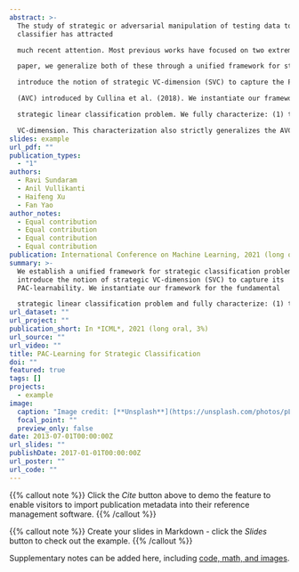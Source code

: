 ```yaml
---
abstract: >-
  The study of strategic or adversarial manipulation of testing data to fool a
  classifier has attracted

  much recent attention. Most previous works have focused on two extreme situations where any testing data point either is completely adversarial or always equally prefers the positive label. In this

  paper, we generalize both of these through a unified framework for strategic classification and

  introduce the notion of strategic VC-dimension (SVC) to capture the PAC-learnability in our general strategic setup. SVC provably generalizes the recent concept of adversarial VC-dimension

  (AVC) introduced by Cullina et al. (2018). We instantiate our framework for the fundamental

  strategic linear classification problem. We fully characterize: (1) the statistical learnability of linear classifiers by pinning down its SVC; (2) it's computational tractability by pinning down the complexity of the empirical risk minimization problem. Interestingly, the SVC of linear classifiers is always upper bounded by its standard

  VC-dimension. This characterization also strictly generalizes the AVC bound for linear classifiers (Cullina et al., 2018).
slides: example
url_pdf: ""
publication_types:
  - "1"
authors:
  - Ravi Sundaram
  - Anil Vullikanti
  - Haifeng Xu
  - Fan Yao
author_notes:
  - Equal contribution
  - Equal contribution
  - Equal contribution
  - Equal contribution
publication: International Conference on Machine Learning, 2021 (long oral, 3%)
summary: >-
  We establish a unified framework for strategic classification problems and
  introduce the notion of strategic VC-dimension (SVC) to capture its
  PAC-learnability. We instantiate our framework for the fundamental

  strategic linear classification problem and fully characterize: (1) the statistical learnability of linear classifiers by pinning down its SVC; (2) it's computational tractability by pinning down the complexity of the empirical risk minimization problem. 
url_dataset: ""
url_project: ""
publication_short: In *ICML*, 2021 (long oral, 3%)
url_source: ""
url_video: ""
title: PAC-Learning for Strategic Classification
doi: ""
featured: true
tags: []
projects:
  - example
image:
  caption: "Image credit: [**Unsplash**](https://unsplash.com/photos/pLCdAaMFLTE)"
  focal_point: ""
  preview_only: false
date: 2013-07-01T00:00:00Z
url_slides: ""
publishDate: 2017-01-01T00:00:00Z
url_poster: ""
url_code: ""
---
```


{{% callout note %}}
Click the *Cite* button above to demo the feature to enable visitors to import publication metadata into their reference management software.
{{% /callout %}}

{{% callout note %}}
Create your slides in Markdown - click the *Slides* button to check out the example.
{{% /callout %}}

Supplementary notes can be added here, including [code, math, and images](https://wowchemy.com/docs/writing-markdown-latex/).
